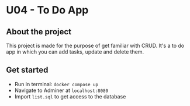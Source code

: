 # U04 - To Do App

## About the project

This project is made for the purpose of get familiar with CRUD. It's a to do app in which you can add tasks, update and delete them. 

## Get started

- Run in terminal: ```docker compose up```
- Navigate to Adminer at ```localhost:8080```
- Import ```list.sql``` to get access to the database 

